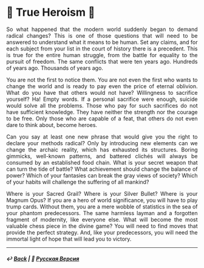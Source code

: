 # 🦸 True Heroism 🦸
<p align="justify">So what happened that the modern world suddenly began to demand radical changes? This is one of those questions that will need to be answered to understand what it means to be human. Set any claims, and for each subject from your list in the court of history there is a precedent. This is true for the entire human struggle, from the battle for equality to the pursuit of freedom. The same conflicts that were ten years ago. Hundreds of years ago. Thousands of years ago.</p>

<p align="justify">You are not the first to notice them. You are not even the first who wants to change the world and is ready to pay even the price of eternal oblivion. What do you have that others would not have? Willingness to sacrifice yourself? Ha! Empty words. If a personal sacrifice were enough, suicide would solve all the problems. Those who pay for such sacrifices do not have sufficient knowledge. They have neither the strength nor the courage to be free. Only those who are capable of a feat, that others do not even dare to think about, become heroes.</p> 

<p align="justify">Can you say at least one new phrase that would give you the right to declare your methods radical? Only by introducing new elements can we change the archaic reality, which has exhausted its structures. Boring gimmicks, well-known patterns, and battered clichés will always be consumed by an established food chain. What is your secret weapon that can turn the tide of battle? What achievement should change the balance of power? Which of your fantasies can break the gray views of society?  Which of your habits will challenge the suffering of all mankind?</p> 

<p align="justify">Where is your Sacred Grail? Where is your Silver Bullet? Where is your Magnum Opus? If you are a hero of world significance, you will have to play trump cards. Without them, you are a mere wobble of statistics in the sea of your phantom predecessors. The same harmless layman and a forgotten fragment of modernity, like everyone else. What will become the most valuable chess piece in the divine game? You will need to find moves that provide the perfect strategy. And, like your predecessors, you will need the immortal light of hope that will lead you to victory.</p>

***

##### ↩️ [Back](index.md) | 🌻 [Русская Версия](true_heroism-2.md)
